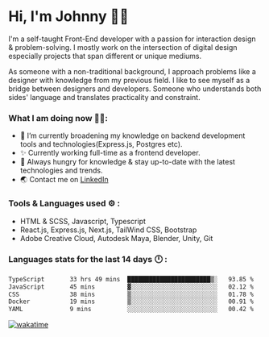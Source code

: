 # Hi, I'm Johnny 👋🧑‍

I'm a self-taught Front-End developer with a passion for interaction design & problem-solving. I mostly work on the intersection of digital design especially projects that span different or unique mediums.

As someone with a non-traditional background, I approach problems like a designer with knowledge from my previous field. I like to see myself as a bridge between designers and developers. Someone who understands both sides' language and translates practicality and constraint.

### What I am doing now 🧑‍💻:

- 🔭 I’m currently broadening my knowledge on backend development tools and technologies(Express.js, Postgres etc).
- ✨ Currently working full-time as a frontend developer.
- 📖 Always hungry for knowledge & stay up-to-date with the latest technologies and trends.
- 🌏 Contact me on [LinkedIn](https://www.linkedin.com/in/johchai/)

### Tools & Languages used ⚙️ :

- HTML & SCSS, Javascript, Typescript
- React.js, Express.js, Next.js, TailWind CSS, Bootstrap
- Adobe Creative Cloud, Autodesk Maya, Blender, Unity, Git

### Languages stats for the last 14 days 🕛 :

<!--START_SECTION:waka-->

```txt
TypeScript       33 hrs 49 mins  ███████████████████████▒░   93.85 %
JavaScript       45 mins         ▓░░░░░░░░░░░░░░░░░░░░░░░░   02.12 %
CSS              38 mins         ▒░░░░░░░░░░░░░░░░░░░░░░░░   01.78 %
Docker           19 mins         ▒░░░░░░░░░░░░░░░░░░░░░░░░   00.91 %
YAML             9 mins          ░░░░░░░░░░░░░░░░░░░░░░░░░   00.42 %
```

<!--END_SECTION:waka-->

[![wakatime](https://wakatime.com/badge/user/0cd14e89-b357-451d-b5c1-4a79286fb5a6.svg)](https://wakatime.com/@0cd14e89-b357-451d-b5c1-4a79286fb5a6)
